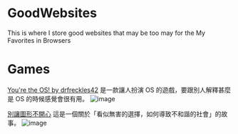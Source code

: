 # GoodWebsites
This is where I store good websites that may be too may for the My Favorites in Browsers

# Games
[You're the OS! by drfreckles42](https://drfreckles42.itch.io/youre-the-os) 是一款讓人扮演 OS 的遊戲，要跟別人解釋甚麼是 OS 的時候感覺會很有用。
![image](https://github.com/JadarTheObscurity/GoodWebsites/assets/62043377/b4a6b4d6-690e-4d3d-9905-8e08f9c19f46)

[別讓圖形不開心](https://audreyt.github.io/polygons/) 這是一個關於「看似無害的選擇，如何導致不和諧的社會」的故事。
![image](https://github.com/JadarTheObscurity/GoodWebsites/assets/62043377/c2bd831e-637b-4939-b933-98ffc6745c64)

